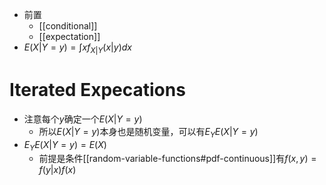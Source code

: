 - 前置
  - [[conditional]]
  - [[expectation]]
- $E(X|Y=y)=\int xf_{X|Y}(x|y)dx$
# Iterated Expecations
- 注意每个$y$确定一个$E(X|Y=y)$
  - 所以$E(X|Y=y)$本身也是随机变量，可以有$E_YE(X|Y=y)$
- $E_YE(X|Y=y)=E(X)$
  - 前提是条件[[random-variable-functions#pdf-continuous]]有$f(x,y)=f(y|x)f(x)$